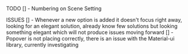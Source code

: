 TODO
[] - Numbering on Scene Setting

ISSUES
[] - Whenever a new option is added it doesn't focus right away, looking for an elegant solution, already know few solutions but looking something elegant which will not produce issues moving forward
[] - Popover is not placing correctly, there is an issue with the Material-ui library, currently investigating
